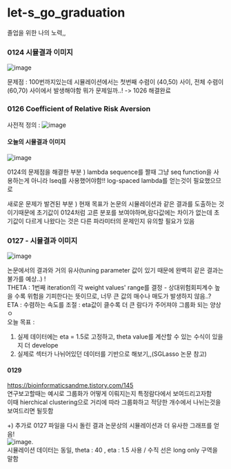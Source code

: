 # let-s_go_graduation
졸업을 위한 나의 노력,,


### 0124 시뮬결과 이미지
![image](https://user-images.githubusercontent.com/84130229/150819872-f112401c-a96d-47a9-93be-f21ff93f141f.png)

문제점 : 100번까지있는데 시뮬레이션에서는 첫번째 수렴이 (40,50) 사이, 전체 수렴이  (60,70) 사이에서 발생해야함 뭐가 문제일까..! -> 1026 해결완료


### 0126 Coefficient of Relative Risk Aversion
사전적 정의 :
![image](https://user-images.githubusercontent.com/84130229/151123289-50287abb-93b6-4bb0-8e1f-6f5b0fd95473.png)

#### 오늘의 시뮬결과 이미지
![image](https://user-images.githubusercontent.com/84130229/151176984-db147671-5043-4c00-8f6a-00bcd9ffbad7.png)

0124의 문제점을 해결한 부분 ) lambda sequence를 짤때 그냥 seq function을 사용하는게 아니라 lseq를 사용했어야함!! log-spaced lambda를 얻는것이 필요했으므로

새로운 문제가 발견된 부분 ) 현재 목표가 논문의 시뮬레이션과 같은 결과를 도출하는 것이기때문에 초기값이 0124처럼 고른 분포를 보여야하며,람다값에는 차이가 없는데 초기값이 다르게 나왔다는 것은 다른 파라미터의 문제인지 유의할 필요가 있음


### 0127 - 시뮬결과 이미지
![image](https://user-images.githubusercontent.com/84130229/151315965-a05871b2-7a01-48e0-8220-7962fd4f33bd.png)

논문에서의 결과와 거의 유사(tuning parameter 값이 있기 때문에 완벽히 같은 결과는 불가를 예상..) !   
THETA : 1번째 iteration의 각 weight values' range를 결정 - 상대위험회피계수 높을 수록 위험을 기피한다는 뜻이므로, 너무 큰 값의 매수나 매도가 발생하지 않음..?   
ETA : 수렴하는 속도를 조절 : eta값이 클수록 더 큰 람다가 주어져야 그룹화 되는 양상ㅇ   
오늘 목표 :    
1) 실제 데이터에는 eta = 1.5로 고정하고, theta value를 계산할 수 있는 수식이 있을지 더 develope
2) 실제로 섹터가 나뉘어있던 데이터를 기반으로 해보기,,(SGLasso 논문 참고)


#### 0129 
https://bioinformaticsandme.tistory.com/145   
연구보고할때는 예시로 그룹화가 어떻게 이뤄지는지 특정람다에서 보여드리고자함   
이때 hierchical clustering으로 거리에 따라 그룹화하고 적당한 개수에서 나뉘는것을 보여드리면 될듯함

+) 추가로 0127 파일을 다시 돌린 결과 논문상의 시뮬레이션과 더 유사한 그래프를 얻음!  
![image](https://user-images.githubusercontent.com/84130229/151700679-ba5f806c-ea9a-48ea-9edb-9ccb7149239b.png).   
시뮬레이션 데이터는 동일, theta : 40 , eta : 1.5 사용 / 수직 선은 long only 구역을 말함
